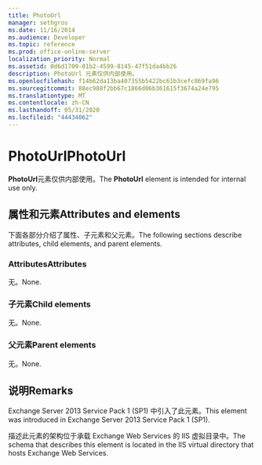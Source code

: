 ```yaml
---
title: PhotoUrl
manager: sethgros
ms.date: 11/16/2014
ms.audience: Developer
ms.topic: reference
ms.prod: office-online-server
localization_priority: Normal
ms.assetid: 0d6d1709-01b2-4599-8145-47f51da4bb26
description: PhotoUrl 元素仅供内部使用。
ms.openlocfilehash: f14b62da13ba407355b5422bc61b3cefc869fa96
ms.sourcegitcommit: 88ec988f2bb67c1866d06b361615f3674a24e795
ms.translationtype: MT
ms.contentlocale: zh-CN
ms.lasthandoff: 05/31/2020
ms.locfileid: "44434062"
---
```

# <a name="photourl"></a><span data-ttu-id="2eaec-103">PhotoUrl</span><span class="sxs-lookup"><span data-stu-id="2eaec-103">PhotoUrl</span></span>

<span data-ttu-id="2eaec-104">**PhotoUrl**元素仅供内部使用。</span><span class="sxs-lookup"><span data-stu-id="2eaec-104">The **PhotoUrl** element is intended for internal use only.</span></span> 

## <a name="attributes-and-elements"></a><span data-ttu-id="2eaec-105">属性和元素</span><span class="sxs-lookup"><span data-stu-id="2eaec-105">Attributes and elements</span></span>

<span data-ttu-id="2eaec-106">下面各部分介绍了属性、子元素和父元素。</span><span class="sxs-lookup"><span data-stu-id="2eaec-106">The following sections describe attributes, child elements, and parent elements.</span></span>
  
### <a name="attributes"></a><span data-ttu-id="2eaec-107">Attributes</span><span class="sxs-lookup"><span data-stu-id="2eaec-107">Attributes</span></span>

<span data-ttu-id="2eaec-108">无。</span><span class="sxs-lookup"><span data-stu-id="2eaec-108">None.</span></span>
  
### <a name="child-elements"></a><span data-ttu-id="2eaec-109">子元素</span><span class="sxs-lookup"><span data-stu-id="2eaec-109">Child elements</span></span>

<span data-ttu-id="2eaec-110">无。</span><span class="sxs-lookup"><span data-stu-id="2eaec-110">None.</span></span>
  
### <a name="parent-elements"></a><span data-ttu-id="2eaec-111">父元素</span><span class="sxs-lookup"><span data-stu-id="2eaec-111">Parent elements</span></span>

<span data-ttu-id="2eaec-112">无。</span><span class="sxs-lookup"><span data-stu-id="2eaec-112">None.</span></span>
  
## <a name="remarks"></a><span data-ttu-id="2eaec-113">说明</span><span class="sxs-lookup"><span data-stu-id="2eaec-113">Remarks</span></span>

<span data-ttu-id="2eaec-114">Exchange Server 2013 Service Pack 1 (SP1) 中引入了此元素。</span><span class="sxs-lookup"><span data-stu-id="2eaec-114">This element was introduced in Exchange Server 2013 Service Pack 1 (SP1).</span></span>
  
<span data-ttu-id="2eaec-115">描述此元素的架构位于承载 Exchange Web Services 的 IIS 虚拟目录中。</span><span class="sxs-lookup"><span data-stu-id="2eaec-115">The schema that describes this element is located in the IIS virtual directory that hosts Exchange Web Services.</span></span>
  

